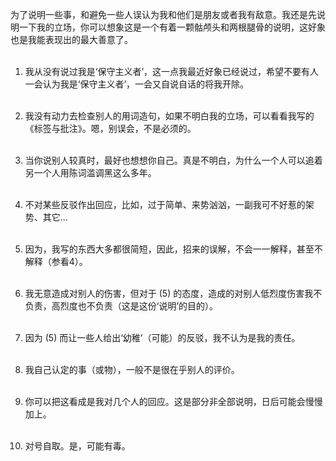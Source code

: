 为了说明一些事，和避免一些人误认为我和他们是朋友或者我有敌意。我还是先说明一下我的立场，你可以想象这是一个有着一颗骷颅头和两根腿骨的说明，这好象也是我能表现出的最大善意了。<br><br>

1) 我从没有说过我是‘保守主义者’，这一点我最近好象已经说过，希望不要有人一会认为我是‘保守主义者’，一会又自说自话的将我开除。<br><br>

2) 我没有动力去检查别人的用词造句，如果不明白我的立场，可以看看我写的《标签与批注》。嗯，别误会，不是必须的。<br><br>

3) 当你说别人较真时，最好也想想你自己。真是不明白，为什么一个人可以追着另一个人用陈词滥调黑这么多年。<br><br>

4) 不对某些反驳作出回应，比如，过于简单、来势汹汹，一副我可不好惹的架势、其它...<br><br>

5) 因为，我写的东西大多都很简短，因此，招来的误解，不会一一解释，甚至不解释（参看4）。<br><br>

6) 我无意造成对别人的伤害，但对于 (5) 的态度，造成的对别人低烈度伤害我不负责，高烈度也不负责（这是这份‘说明’的目的）。<br><br>

7) 因为 (5) 而让一些人给出‘幼稚’（可能）的反驳，我不认为是我的责任。<br><br>

8) 我自己认定的事（或物），一般不是很在乎别人的评价。<br><br>

9) 你可以把这看成是我对几个人的回应。这是部分非全部说明，日后可能会慢慢加上。<br><br>

10) 对号自取。是，可能有毒。<br><br><br><br>